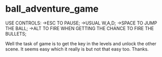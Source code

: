 # ball_adventure_game
USE CONTROLS:
->ESC TO PAUSE;
->USUAL W,A,D;
->SPACE TO JUMP THE BALL;
->ALT TO FIRE WHEN GETTING THE CHANCE TO FIRE THE BULLETS;

Well the task of game is to get the key in the levels and unlock the other scene.
It seems easy which it really is but not that easy too.
Thanks.
